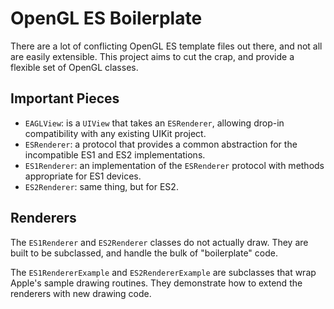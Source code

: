 OpenGL ES Boilerplate
===

There are a lot of conflicting OpenGL ES template files out there, and not all are easily extensible. This project aims to cut the crap, and provide a flexible set of OpenGL classes.


Important Pieces
-----
- `EAGLView`: is a `UIView` that takes an `ESRenderer`, allowing drop-in compatibility with any existing UIKit project.
- `ESRenderer`: a protocol that provides a common abstraction for the incompatible ES1 and ES2 implementations.
- `ES1Renderer`: an implementation of the `ESRenderer` protocol with methods appropriate for ES1 devices.
- `ES2Renderer`: same thing, but for ES2.


Renderers
-----
The `ES1Renderer` and `ES2Renderer` classes do not actually draw. They are built to be subclassed, and handle the bulk of "boilerplate" code.

The `ES1RendererExample` and `ES2RendererExample` are subclasses that wrap Apple's sample drawing routines. They demonstrate how to extend the renderers with new drawing code.